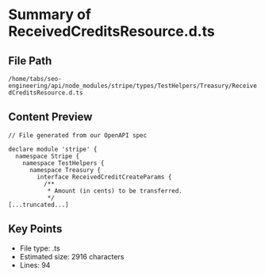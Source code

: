 # Summary of ReceivedCreditsResource.d.ts
  
## File Path
`/home/tabs/seo-engineering/api/node_modules/stripe/types/TestHelpers/Treasury/ReceivedCreditsResource.d.ts`

## Content Preview
```
// File generated from our OpenAPI spec

declare module 'stripe' {
  namespace Stripe {
    namespace TestHelpers {
      namespace Treasury {
        interface ReceivedCreditCreateParams {
          /**
           * Amount (in cents) to be transferred.
           */
[...truncated...]
```

## Key Points
- File type: .ts
- Estimated size: 2916 characters
- Lines: 94
